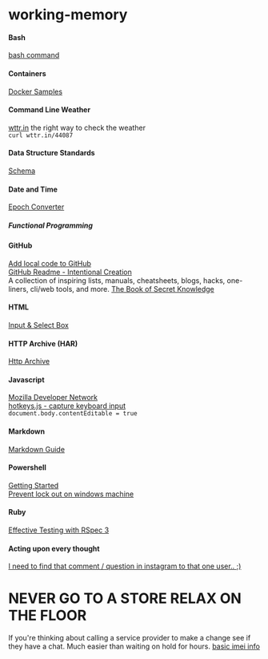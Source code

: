 # working-memory

#### Bash
[bash command](https://ss64.com/bash/env.html)

#### Containers
[Docker Samples](https://docs.docker.com/samples/)  

#### Command Line Weather
[wttr.in](https://github.com/chubin/wttr.in) the right way to check the weather  
```curl wttr.in/44087```

#### Data Structure Standards
[Schema](https://schema.org/docs/faq.html#0)

#### Date and Time   
[Epoch Converter](https://www.epochconverter.com/)  

##### Functional Programming

#### GitHub
[Add local code to GitHub](https://docs.github.com/en/get-started/importing-your-projects-to-github/importing-source-code-to-github/adding-locally-hosted-code-to-github)  
[GitHub Readme - Intentional Creation](https://github.com/readme/guides/intentional-creation)  
A collection of inspiring lists, manuals, cheatsheets, blogs, hacks, one-liners, cli/web tools, and more. [The Book of Secret Knowledge](https://github.com/trimstray/the-book-of-secret-knowledge)  

#### HTML
[Input & Select Box](https://codepen.io/mmj/pen/vYRejQw)


#### HTTP Archive (HAR)
[Http Archive](https://toolbox.googleapps.com/apps/har_analyzer/)  

#### Javascript
[Mozilla Developer Network](https://developer.mozilla.org/en-US/docs/Web/JavaScript)  
[hotkeys.js - capture keyboard input](https://wangchujiang.com/hotkeys/)  
```document.body.contentEditable = true```  

#### Markdown
[Markdown Guide](https://www.markdownguide.org/)  

#### Powershell  
[Getting Started](https://adamtheautomator.com/powershell-functions/)  
[Prevent lock out on windows machine](https://www.shellhacks.com/windows-prevent-lock-screen-timeout-when-idle/)  


#### Ruby
[Effective Testing with RSpec 3](https://pragprog.com/titles/rspec3/effective-testing-with-rspec-3/)



#### Acting upon every thought
[I need to find that comment / question in instagram to that one user.. ;) ](https://developers.facebook.com/docs/instagram-basic-display-api)


# NEVER GO TO A STORE RELAX ON THE FLOOR
If you're thinking about calling a service provider to make a change see if they have a chat.  Much easier than waiting on hold for hours. 
[basic imei info](https://www.imei.info/?imei=356870119169296)